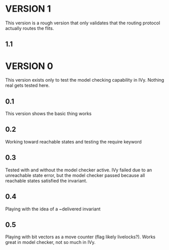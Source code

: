 # VERSION 1
This version is a rough version that only validates that the routing protocol actually routes the flits.

## 1.1



# VERSION 0
This version exists only to test the model checking capability in IVy. Nothing real gets tested here.

## 0.1
This version shows the basic thing works

## 0.2
Working toward reachable states and testing the require keyword

## 0.3
Tested with and without the model checker active. IVy failed due to an unreachable state error, but the model checker passed because all reachable states satisfied the invariant.

## 0.4
Playing with the idea of a ~delivered invariant

## 0.5
Playing with bit vectors as a move counter (flag likely livelocks?). Works great in model checker, not so much in IVy.